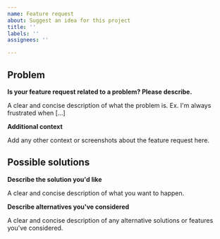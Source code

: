 ```yaml
---
name: Feature request
about: Suggest an idea for this project
title: ''
labels: ''
assignees: ''

---
```


## Problem

**Is your feature request related to a problem? Please describe.**

A clear and concise description of what the problem is. Ex. I'm always frustrated when [...]

**Additional context**

Add any other context or screenshots about the feature request here.

## Possible solutions

**Describe the solution you'd like**

A clear and concise description of what you want to happen.

**Describe alternatives you've considered**

A clear and concise description of any alternative solutions or features you've considered.
